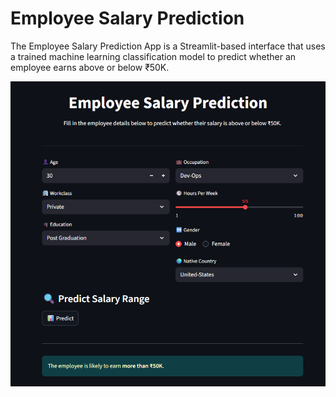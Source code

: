# Employee Salary Prediction
The Employee Salary Prediction App is a Streamlit-based interface that uses a trained machine learning classification model to predict whether an employee earns above or below ₹50K.

![OUTPUT](image/p1.png)
